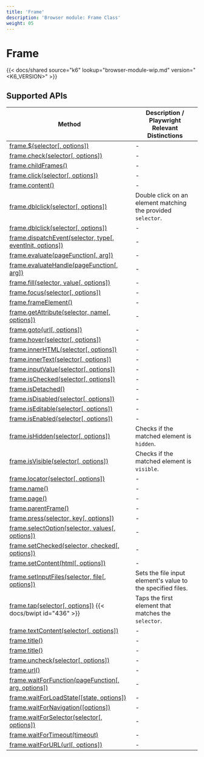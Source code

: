 ```yaml
---
title: 'Frame'
description: 'Browser module: Frame Class'
weight: 05
---
```


# Frame

{{< docs/shared source="k6" lookup="browser-module-wip.md" version="<K6_VERSION>" >}}

## Supported APIs

| Method                                                                                                                                                    | Description / Playwright Relevant Distinctions               |
| --------------------------------------------------------------------------------------------------------------------------------------------------------- | ------------------------------------------------------------ |
| <a href="https://playwright.dev/docs/api/class-frame#frame-query-selector" target="_blank" >frame.$(selector[, options])</a>                              | -                                                            |
| <a href="https://playwright.dev/docs/api/class-frame#frame-check" target="_blank" >frame.check(selector[, options])</a>                                   | -                                                            |
| <a href="https://playwright.dev/docs/api/class-frame#frame-child-frames" target="_blank" >frame.childFrames()</a>                                         | -                                                            |
| <a href="https://playwright.dev/docs/api/class-frame#frame-click" target="_blank" >frame.click(selector[, options])</a>                                   | -                                                            |
| <a href="https://playwright.dev/docs/api/class-frame#frame-content" target="_blank" >frame.content()</a>                                                  | -                                                            |
| [frame.dblclick(selector[, options])](https://grafana.com/docs/k6/<K6_VERSION>/javascript-api/k6-browser/frame/dblclick)                     | Double click on an element matching the provided `selector`. |
| <a href="https://playwright.dev/docs/api/class-frame#frame-dblclick" target="_blank" >frame.dblclick(selector[, options])</a>                             | -                                                            |
| <a href="https://playwright.dev/docs/api/class-frame#frame-dispatch-event" target="_blank" >frame.dispatchEvent(selector, type[, eventInit, options])</a> | -                                                            |
| <a href="https://playwright.dev/docs/api/class-frame#frame-evaluate" target="_blank" >frame.evaluate(pageFunction[, arg])</a>                             | -                                                            |
| <a href="https://playwright.dev/docs/api/class-frame#frame-evaluate-handle" target="_blank" >frame.evaluateHandle(pageFunction[, arg])</a>                | -                                                            |
| <a href="https://playwright.dev/docs/api/class-frame#frame-fill" target="_blank" >frame.fill(selector, value[, options])</a>                              | -                                                            |
| <a href="https://playwright.dev/docs/api/class-frame#frame-focus" target="_blank" >frame.focus(selector[, options])</a>                                   | -                                                            |
| <a href="https://playwright.dev/docs/api/class-frame#frame-frame-element" target="_blank" >frame.frameElement()</a>                                       | -                                                            |
| <a href="https://playwright.dev/docs/api/class-frame#frame-get-attribute" target="_blank" >frame.getAttribute(selector, name[, options])</a>              | -                                                            |
| <a href="https://playwright.dev/docs/api/class-frame#frame-goto" target="_blank" >frame.goto(url[, options])</a>                                          | -                                                            |
| <a href="https://playwright.dev/docs/api/class-frame#frame-hover" target="_blank" >frame.hover(selector[, options])</a>                                   | -                                                            |
| <a href="https://playwright.dev/docs/api/class-frame#frame-inner-html" target="_blank" >frame.innerHTML(selector[, options])</a>                          | -                                                            |
| <a href="https://playwright.dev/docs/api/class-frame#frame-inner-text" target="_blank" >frame.innerText(selector[, options])</a>                          | -                                                            |
| <a href="https://playwright.dev/docs/api/class-frame#frame-input-value" target="_blank" >frame.inputValue(selector[, options])</a>                        | -                                                            |
| <a href="https://playwright.dev/docs/api/class-frame#frame-is-checked" target="_blank" >frame.isChecked(selector[, options])</a>                          | -                                                            |
| <a href="https://playwright.dev/docs/api/class-frame#frame-is-detached" target="_blank" >frame.isDetached()</a>                                           | -                                                            |
| <a href="https://playwright.dev/docs/api/class-frame#frame-is-disabled" target="_blank" >frame.isDisabled(selector[, options])</a>                        | -                                                            |
| <a href="https://playwright.dev/docs/api/class-frame#frame-is-editable" target="_blank" >frame.isEditable(selector[, options])</a>                        | -                                                            |
| <a href="https://playwright.dev/docs/api/class-frame#frame-is-enabled" target="_blank" >frame.isEnabled(selector[, options])</a>                          | -                                                            |
| [frame.isHidden(selector[, options])](https://grafana.com/docs/k6/<K6_VERSION>/javascript-api/k6-browser/frame/ishidden/)                    | Checks if the matched element is `hidden`.                   |
| [frame.isVisible(selector[, options])](https://grafana.com/docs/k6/<K6_VERSION>/javascript-api/k6-browser/frame/isvisible/)                  | Checks if the matched element is `visible`.                  |
| <a href="https://playwright.dev/docs/api/class-frame#frame-locator" target="_blank" >frame.locator(selector[, options])</a>                               | -                                                            |
| <a href="https://playwright.dev/docs/api/class-frame#frame-name" target="_blank" >frame.name()</a>                                                        | -                                                            |
| <a href="https://playwright.dev/docs/api/class-frame#frame-page" target="_blank" >frame.page()</a>                                                        | -                                                            |
| <a href="https://playwright.dev/docs/api/class-frame#frame-parent-frame" target="_blank" >frame.parentFrame()</a>                                         | -                                                            |
| <a href="https://playwright.dev/docs/api/class-frame#frame-press" target="_blank" >frame.press(selector, key[, options])</a>                              | -                                                            |
| <a href="https://playwright.dev/docs/api/class-frame#frame-select-option" target="_blank" >frame.selectOption(selector, values[, options])</a>            | -                                                            |
| <a href="https://playwright.dev/docs/api/class-frame#frame-set-checked" target="_blank" >frame.setChecked(selector, checked[, options])</a>               | -                                                            |
| <a href="https://playwright.dev/docs/api/class-frame#frame-set-content" target="_blank" >frame.setContent(html[, options])</a>                            | -                                                            |
| [frame.setInputFiles(selector, file[, options])](https://grafana.com/docs/k6/<K6_VERSION>/javascript-api/k6-browser/frame/setinputfiles)     | Sets the file input element's value to the specified files.  |
| [frame.tap(selector[, options])](https://grafana.com/docs/k6/<K6_VERSION>/javascript-api/k6-browser/frame/tap/) {{< docs/bwipt id="436" >}}  | Taps the first element that matches the `selector`.          |
| <a href="https://playwright.dev/docs/api/class-frame#frame-text-content" target="_blank" >frame.textContent(selector[, options])</a>                      | -                                                            |
| <a href="https://playwright.dev/docs/api/class-frame#frame-title" target="_blank" >frame.title()</a>                                                      | -                                                            |
| <a href="https://playwright.dev/docs/api/class-frame#frame-type" target="_blank" >frame.title()</a>                                                       | -                                                            |
| <a href="https://playwright.dev/docs/api/class-frame#frame-uncheck" target="_blank" >frame.uncheck(selector[, options])</a>                               | -                                                            |
| <a href="https://playwright.dev/docs/api/class-frame#frame-url" target="_blank" >frame.url()</a>                                                          | -                                                            |
| <a href="https://playwright.dev/docs/api/class-frame#frame-wait-for-function" target="_blank" >frame.waitForFunction(pageFunction[, arg, options])</a>    | -                                                            |
| <a href="https://playwright.dev/docs/api/class-frame#frame-wait-for-load-state" target="_blank" >frame.waitForLoadState([state, options])</a>             | -                                                            |
| <a href="https://playwright.dev/docs/api/class-frame#frame-wait-for-navigation" target="_blank" >frame.waitForNavigation([options])</a>                   | -                                                            |
| <a href="https://playwright.dev/docs/api/class-frame#frame-wait-for-selector" target="_blank" >frame.waitForSelector(selector[, options])</a>             | -                                                            |
| <a href="https://playwright.dev/docs/api/class-frame#frame-wait-for-timeout" target="_blank" >frame.waitForTimeout(timeout)</a>                           | -                                                            |
| <a href="https://playwright.dev/docs/api/class-frame#frame-wait-for-url" target="_blank" >frame.waitForURL(url[, options])</a>                            | -                                                            |
